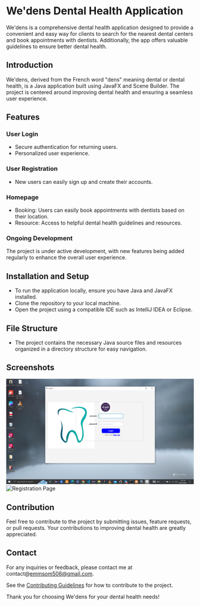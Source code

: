 
# We'dens Dental Health Application
We'dens is a comprehensive dental health application designed to provide a convenient and easy way for clients to search for the nearest dental centers and book appointments with dentists. Additionally, the app offers valuable guidelines to ensure better dental health.

## Introduction
We'dens, derived from the French word "dens" meaning dental or dental health, is a Java application built using JavaFX and Scene Builder. The project is centered around improving dental health and ensuring a seamless user experience.

## Features

### User Login
- Secure authentication for returning users.
- Personalized user experience.

### User Registration
- New users can easily sign up and create their accounts.

### Homepage
- Booking: Users can easily book appointments with dentists based on their location.
- Resource: Access to helpful dental health guidelines and resources.

### Ongoing Development
The project is under active development, with new features being added regularly to enhance the overall user experience.

## Installation and Setup
- To run the application locally, ensure you have Java and JavaFX installed.
- Clone the repository to your local machine.
- Open the project using a compatible IDE such as IntelliJ IDEA or Eclipse.

## File Structure
- The project contains the necessary Java source files and resources organized in a directory structure for easy navigation.

## Screenshots
![Login Page](/src/resource/Saved%20Photos/login-screenshot.png)
![Registration Page](/src/resource/Saved%20Photos/signUp-screenshot.png)

## Contribution
Feel free to contribute to the project by submitting issues, feature requests, or pull requests. Your contributions to improving dental health are greatly appreciated.


## Contact
For any inquiries or feedback, please contact me at contact@emmsom506@gmail.com.

See the [Contributing Guidelines](./CONTRIBUTING.md) for how to contribute to the project.

Thank you for choosing We'dens for your dental health needs!

